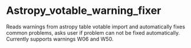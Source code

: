 # Astropy_votable_warning_fixer
Reads warnings from astropy table votable import and automatically fixes common problems, asks user if problem can not be fixed automatically. Currently supports warnings W06 and W50.
